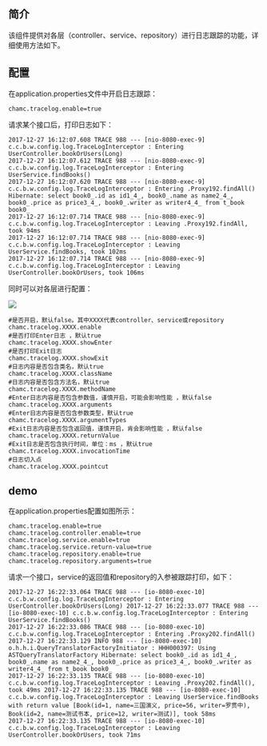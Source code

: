 ## 简介 ## 

该组件提供对各层（controller、service、repository）进行日志跟踪的功能，详细使用方法如下。 

## 配置 ##

在application.properties文件中开启日志跟踪：

    chamc.tracelog.enable=true 

请求某个接口后，打印日志如下： 

	2017-12-27 16:12:07.608 TRACE 988 --- [nio-8080-exec-9] c.c.b.w.config.log.TraceLogInterceptor : Entering UserController.bookOrUsers(Long) 
	2017-12-27 16:12:07.612 TRACE 988 --- [nio-8080-exec-9] c.c.b.w.config.log.TraceLogInterceptor : Entering UserService.findBooks() 
	2017-12-27 16:12:07.620 TRACE 988 --- [nio-8080-exec-9] c.c.b.w.config.log.TraceLogInterceptor : Entering .Proxy192.findAll() 
	Hibernate: select book0_.id as id1_4_, book0_.name as name2_4_, book0_.price as price3_4_, book0_.writer as writer4_4_ from t_book book0_ 
	2017-12-27 16:12:07.714 TRACE 988 --- [nio-8080-exec-9] c.c.b.w.config.log.TraceLogInterceptor : Leaving .Proxy192.findAll, took 94ms 
	2017-12-27 16:12:07.714 TRACE 988 --- [nio-8080-exec-9] c.c.b.w.config.log.TraceLogInterceptor : Leaving UserService.findBooks, took 102ms 
	2017-12-27 16:12:07.714 TRACE 988 --- [nio-8080-exec-9] c.c.b.w.config.log.TraceLogInterceptor : Leaving UserController.bookOrUsers, took 106ms 

同时可以对各层进行配置：

![](https://i.imgur.com/8e6mqVi.png)


	#是否开启，默认false。其中XXXX代表controller、service或repository 
    chamc.tracelog.XXXX.enable
	#是否打印Enter日志 ，默认true
	chamc.tracelog.XXXX.showEnter 
	#是否打印Exit日志
	chamc.tracelog.XXXX.showExit
	#日志内容是否包含类名，默认true
	chamc.tracelog.XXXX.className
	#日志内容是否包含方法名，默认true
	chamc.tracelog.XXXX.methodName
	#Enter日志内容是否包含参数值，谨慎开启，可能会影响性能 ，默认false
	chamc.tracelog.XXXX.arguments
	#Enter日志内容是否包含参数类型，默认true
	chamc.tracelog.XXXX.argumentTypes
	#Exit日志内容是否包含返回值，谨慎开启，肯会影响性能 ，默认false
	chamc.tracelog.XXXX.returnValue
	#Exit日志是否包含执行时间，单位：ms ，默认true
	chamc.tracelog.XXXX.invocationTime
	#日志切入点
	chamc.tracelog.XXXX.pointcut
	


## demo ##

在application.properties配置如图所示： 

    chamc.tracelog.enable=true 
    chamc.tracelog.controller.enable=true 
    chamc.tracelog.service.enable=true 
    chamc.tracelog.service.return-value=true 
    chamc.tracelog.repository.enable=true 
    chamc.tracelog.repository.arguments=true 

请求一个接口，service的返回值和repository的入参被跟踪打印，如下： 

    2017-12-27 16:22:33.064 TRACE 988 --- [io-8080-exec-10] c.c.b.w.config.log.TraceLogInterceptor : Entering UserController.bookOrUsers(Long) 2017-12-27 16:22:33.077 TRACE 988 --- [io-8080-exec-10] c.c.b.w.config.log.TraceLogInterceptor : Entering UserService.findBooks()
	2017-12-27 16:22:33.086 TRACE 988 --- [io-8080-exec-10] c.c.b.w.config.log.TraceLogInterceptor : Entering .Proxy202.findAll()
	2017-12-27 16:22:33.129 INFO 988 --- [io-8080-exec-10] o.h.h.i.QueryTranslatorFactoryInitiator : HHH000397: Using ASTQueryTranslatorFactory Hibernate: select book0_.id as id1_4_, book0_.name as name2_4_, book0_.price as price3_4_, book0_.writer as writer4_4_ from t_book book0_ 
	2017-12-27 16:22:33.135 TRACE 988 --- [io-8080-exec-10] c.c.b.w.config.log.TraceLogInterceptor : Leaving .Proxy202.findAll(), took 49ms 2017-12-27 16:22:33.135 TRACE 988 --- [io-8080-exec-10] c.c.b.w.config.log.TraceLogInterceptor : Leaving UserService.findBooks with return value [Book(id=1, name=三国演义, price=56, writer=罗贯中), Book(id=2, name=测试书本, price=12, writer=测试)], took 58ms 
	2017-12-27 16:22:33.135 TRACE 988 --- [io-8080-exec-10] c.c.b.w.config.log.TraceLogInterceptor : Leaving UserController.bookOrUsers, took 71ms



